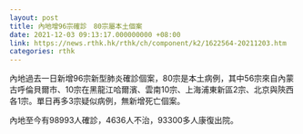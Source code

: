```yaml
---
layout: post
title: 內地增96宗確診　80宗屬本土個案
date: 2021-12-03 09:13:17.000000000 +08:00
link: https://news.rthk.hk/rthk/ch/component/k2/1622564-20211203.htm
categories: rthk
---
```


內地過去一日新增96宗新型肺炎確診個案，80宗是本土病例，其中56宗來自內蒙古呼倫貝爾市、10宗在黑龍江哈爾濱、雲南10宗、上海浦東新區2宗、北京與陝西各1宗。單日再多3宗疑似病例，無新增死亡個案。

內地至今有98993人確診，4636人不治，93300多人康復出院。

